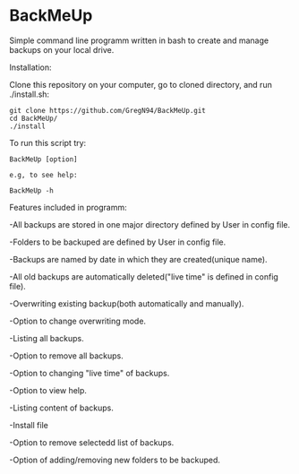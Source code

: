 # BackMeUp
Simple command line programm written in bash to create and manage backups on your local drive.

Installation:

Clone this repository on your computer, go to cloned directory, and run ./install.sh:

    git clone https://github.com/GregN94/BackMeUp.git
    cd BackMeUp/
    ./install

To run this script try:

    BackMeUp [option]

    e.g, to see help:

    BackMeUp -h


Features included in programm:

-All backups are stored in one major directory defined by User in config file.

-Folders to be backuped are defined by User in config file.

-Backups are named by date in which they are created(unique name).

-All old backups are automatically deleted("live time" is defined in config file).

-Overwriting existing backup(both automatically and manually).

-Option to change overwriting mode.

-Listing all backups.

-Option to remove all backups.

-Option to changing "live time" of backups.

-Option to view help.

-Listing content of backups.

-Install file

-Option to remove selectedd list of backups.

-Option of adding/removing new folders to be backuped.

